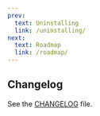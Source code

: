 ```yaml
---
prev:
  text: Uninstalling
  link: /uninstalling/
next:
  text: Roadmap
  link: /roadmap/
---
```


## Changelog

See the [CHANGELOG](CHANGELOG.md) file.
